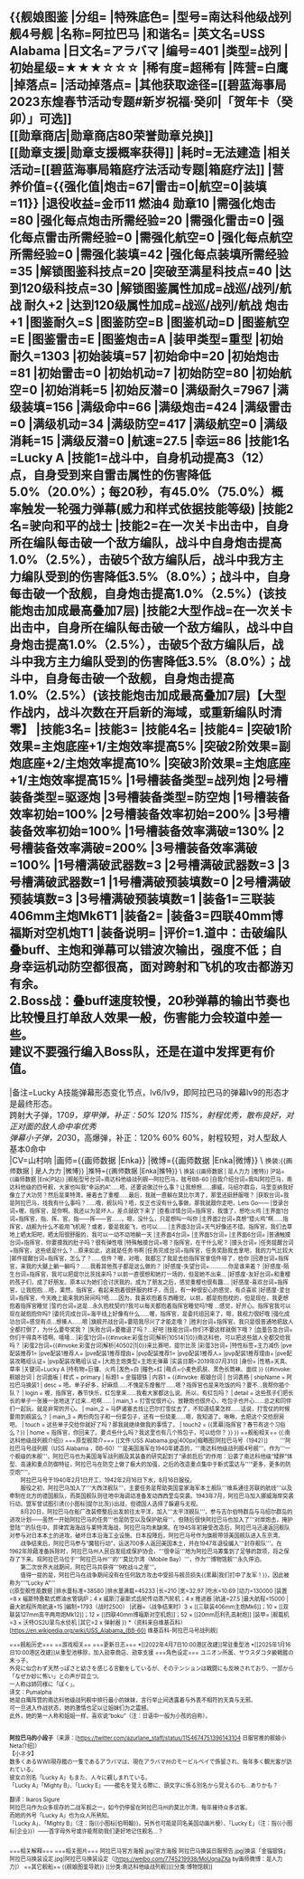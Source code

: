 {{舰娘图鉴 
|分组=
|特殊底色=
|型号=南达科他级战列舰4号舰
|名称=阿拉巴马
|和谐名=
|英文名=USS Alabama
|日文名=アラバマ
|编号=401
|类型=战列
|初始星级=★★★☆☆☆
|稀有度=超稀有
|阵营=白鹰
|掉落点=
|活动掉落点=
|其他获取途径=[[碧蓝海事局2023东煌春节活动专题#新岁祝福·癸卯|「贺年卡（癸卯）」可选]]<br>[[勋章商店|勋章商店80荣誉勋章兑换]]<br>[[勋章支援|勋章支援概率获得]]
|耗时=<!-- 05:00:00 -->无法建造
|相关活动=[[碧蓝海事局箱庭疗法活动专题|箱庭疗法]]
|营养价值={{强化值|炮击=67|雷击=0|航空=0|装填=11}}
|退役收益=金币11 燃油4 勋章10
|需强化炮击=80
|强化每点炮击所需经验=20
|需强化雷击=0
|强化每点雷击所需经验=0
|需强化航空=0
|强化每点航空所需经验=0
|需强化装填=42
|强化每点装填所需经验=35
|解锁图鉴科技点=20
|突破至满星科技点=40
|达到120级科技点=30
|解锁图鉴属性加成=战巡/战列/航战 耐久+2
|达到120级属性加成=战巡/战列/航战 炮击+1
|图鉴耐久=S
|图鉴防空=B
|图鉴机动=D
|图鉴航空=E
|图鉴雷击=E
|图鉴炮击=A
|装甲类型=重型
|初始耐久=1303
|初始装填=57
|初始命中=20
|初始炮击=81
|初始雷击=0
|初始机动=7
|初始防空=80
|初始航空=0
|初始消耗=5
|初始反潜=0
|满级耐久=7967
|满级装填=156
|满级命中=66
|满级炮击=424
|满级雷击=0
|满级机动=34
|满级防空=417
|满级航空=0
|满级消耗=15
|满级反潜=0
|航速=27.5
|幸运=86
|技能1名=Lucky A
|技能1=战斗中，自身机动提高3（12）点，自身受到来自雷击属性的伤害降低5.0%（20.0%）；每20秒，有45.0%（75.0%）概率触发一轮强力弹幕(威力和样式依据技能等级)
|技能2名=驶向和平的战士
|技能2=在一次关卡出击中，自身所在编队每击破一个敌方编队，战斗中自身炮击提高1.0%（2.5%），击破5个敌方编队后，战斗中我方主力编队受到的伤害降低3.5%（8.0%）；战斗中，自身每击破一个敌舰，自身炮击提高1.0%（2.5%）(该技能炮击加成最高叠加7层)
|技能2大型作战=在一次关卡出击中，自身所在编队每击破一个敌方编队，战斗中自身炮击提高1.0%（2.5%），击破5个敌方编队后，战斗中我方主力编队受到的伤害降低3.5%（8.0%）；战斗中，自身每击破一个敌舰，自身炮击提高1.0%（2.5%）(该技能炮击加成最高叠加7层)【大型作战内，战斗次数在开启新的海域，或重新编队时清零】
|技能3名=
|技能3=
|技能4名=
|技能4=
|突破1阶效果=主炮底座+1/主炮效率提高5%
|突破2阶效果=副炮底座+2/主炮效率提高10%
|突破3阶效果=主炮底座+1/主炮效率提高15%
|1号槽装备类型=战列炮
|2号槽装备类型=驱逐炮
|3号槽装备类型=防空炮
|1号槽装备效率初始=100%
|2号槽装备效率初始=200%
|3号槽装备效率初始=100%
|1号槽装备效率满破=130%
|2号槽装备效率满破=200%
|3号槽装备效率满破=100%
|1号槽满破武器数=3
|2号槽满破武器数=3
|3号槽满破武器数=1
|1号槽满破预装填数=0
|2号槽满破预装填数=3
|3号槽满破预装填数=1
|装备1=三联装406mm主炮Mk6T1
|装备2=
|装备3=四联40mm博福斯对空机炮T1
|装备说明=
|评价=1.道中：击破编队叠buff、主炮和弹幕可以错波次输出，强度不低；自身幸运机动防空都很高，面对跨射和飞机的攻击都游刃有余。<br>
2.Boss战：叠buff速度较慢，20秒弹幕的输出节奏也比较慢且打单敌人效果一般，伤害能力会较道中差一些。<br>
建议不要强行编入Boss队，还是在道中发挥更有价值。
----
|备注=Lucky A技能弹幕形态变化节点，lv6/lv9，即阿拉巴马的弹幕lv9的形态才是最终形态。<br>
跨射大子弹，170*9，穿甲弹，补正：50% 120% 115%，射程优秀，散布良好，对正对面的敌人命中率优秀<br>
弹幕小子弹，20*30，高爆弹，补正：120% 60% 60%，射程较短，对人型敌人基本0命中<br>
|CV=山村响
|画师={{画师数据 |Enka}}
|微博={{画师数据 |Enka|微博}} \ <small>换装:{{画师数据 | 是人力力 |微博}}
|推特={{画师数据 |Enka|推特}} \ <small>换装:{{画师数据 | 是人力力 |推特}}
|P站={{画师数据 |Enk|P站}}
|舰船型号台词=南达科他级战列舰—阿拉巴马，舷号BB-60
|自我介绍台词=我叫阿拉巴马，南达科他级的四号舰，大家也叫我“幸运的A”……唔，还要说做过什么事？让我想想……挪威，马绍尔群岛，马里亚纳我好像立了大功劳？然后是莱特湾，接着去了重樱……最后，我就一直躺在莫比尔湾了，那里还挺舒服哦？
|获取台词=我是阿拉巴马，找我有什么事吗？……哦，舰队吗？唔，反正也没有什么事做，那我就跟你走吧，Lets Go——
|登录台词=喔，指挥官，是你啊。我还以为是坏人，差点就砍下来了
|查看详情台词=指挥官，我饿了，想吃火鸡
|主界面1台词=指挥官，指、挥、官，指——挥——官……，嗯，没什么，只是想叫一叫你
|主界面2台词=真想“猎火鸡”啊……指挥官，战舰为什么不能用飞机呢？或者，要是我能飞，也可以……
|主界面3台词=天气好像还不错。指挥官，我们去草地上晒太阳吧，晒太阳很舒服的，我可以一动不动地躺一天
|主界面4台词=
|主界面5台词=
|主界面6台词= 
|普通触摸台词=指挥官，你要摸我的肚子吗？很有弹性哦
|特殊触摸台词=嗯？指挥官，在干什么呢？
|摸头台词=
|任务提醒台词=指挥官，这些纸是什么？…原来如此，这就是任务书啊
|任务完成台词=指挥官，任务奖励我去拿吧，我的力气比较大
|邮件提醒台词=指挥官，怎么了？……信件？喔，对哦，我都忘了我是去给指挥官拿信件得了，给你
|回港台词=指挥官，来我的大腿上躺一躺吗？……我看其他孩子都是这么做的？
|好感度-失望台词=…………你是谁来着？
|好感度-陌生台词=指挥官，我可以把提尔比茨找来吗？以前一直很想和她打一场的，但是她不出来…
|好感度-友好台词=和重樱的孩子们，成了好朋友。原本以为她们会讨厌我的。成为了朋友之后，感觉重樱也很有趣….
|好感度-喜欢台词=指挥官，让我抱抱….唔，果然，指挥官，看起来抱着很舒服的样子，而且，有一种很安心的感觉，有点喜欢
|好感度-爱台词=指挥官，今天晚上能来我的房间吗?唔……因为，我喜欢抱着东西睡觉。以前，都是抱抱枕的，但是现在，我更想抱着指挥官睡觉
|誓约台词=这是…永久抱枕契约?我可以每天都抱着指挥官睡觉吗?喔 …感觉，好开心。指挥官我可以现在就抱抱你吗?
|委托完成台词=海平线上好像有什么……喔，指挥官，是委托组回来了，嗯，我视力很好哦
|强化成功台词=感觉有点…想揍人……嗯
|旗舰开战台词=要陪我尽兴了才能走哦？
|胜利台词=指挥官，我只是很普通地把敌人全都打倒了，为什么要夸奖我？
|失败台词=要撤退了吗？…好吧
|技能台词=你们不要这样就倒下哦？
|血量告急台词=你们干得真不错啊。嘻嘻…
|彩蛋1台词={{#invoke:彩蛋台词|解析|10514|1|0}}南达科他，可以把这些敌人全都交给我吗？
|彩蛋2台词={{#invoke:彩蛋台词|解析|40502|1|0}}来比赛吧，提尔比茨
|彩蛋3台词=
|特性标签=主力减伤
|pve配装推荐1=
|pve配装1推荐人=
|pve配装1推荐理由=
|pvp配装推荐1=
|pvp配装1推荐人=
|pvp配装1推荐理由=
|pve配装攻略组认证=
|pvp配装攻略组认证=
|大炮主炮类型=主炮无弹幕
|实装日期=2019年07月31日
|身份=
|性格=天真、草率
|关键词=Lucky A
|持有物=巨镰、火鸡
|发色=白
|瞳色=红
|萌点=小麦色肌肤、黑色长筒袜、面纹
}}
{{#invoke: 舰娘台词 | 台词面板 
| 样式 = primary
| 标题1 = 金锱银铢
| 内容1 = {{#invoke: 舰娘台词 | 台词表格
  | shipName = 阿拉巴马换装1
  | desc = 唔，单子好多，好麻烦……不愧是东煌餐厅……嗯？指挥官也是来吃饭的吗？要不…我帮你插个队？
  | login = 喔，指挥官，春节快乐，红包拿来……我看大家都这么说。所以，有红包吗？
  | detail = 这些孩子们把长长的单子一张接一张地送了过来…哈啊……
  | main_1 = 打雪仗很开心，放鞭炮也很开心，吃包子也开心……总之和同伴们一起玩，就是非常的开心。
  | main_2 = 马萨诸塞去找让巴尔打雪仗去了，不知道结果怎样……话说，打雪仗的时候要用到舰装么？
  | main_3 = 两份肉包子和一份菜包子，还有一份烧麦……嗯，我知道了。啾啾，去把这个交给厨房吧。
  | touch = 这些单子交给你就好了吗？那我就继续做我的事情了。
  | touch2 = {{黑幕|指挥官？春节有这个习俗么？}}
  | home = 指挥官，你回来了。要点些什么吗？我这里也有几个热包子，可以给你？
  }}
}}
==舰船相关==
{{:南达科他级战列舰介绍}}
===原型舰简介===
[[文件:USS Alabama.jpg|400px|缩略图|阿拉巴马号（1942）]]
　　'''阿拉巴马号战列舰（USS Alabama ，BB-60）'''是美国海军在1940年建造的，'''南达科他级战列舰4号舰'''。作为'''一个舰级的末舰'''，阿拉巴马也为美国海军战列舰及其装备的研究起到了“承前启后”的作用：沿袭了南达科他级“矮胖”体型、高速和重点防御特征，阿拉巴马在防空上做了极大的加强，之后的改造重点集中于新式雷达与'''“更多，更多的防空炮”'''。<br>
　　阿拉巴马号于1940年2月1日开工，1942年2月16日下水，8月16日服役。<br>
　　服役之初，阿拉巴马加入了'''大西洋舰队'''，主要任务是帮助英国皇家海军本土舰队'''维系通往苏联的航线'''以及牵制在北方的德国舰队，而英国舰队则往地中海调动准备发动西西里岛突袭。1943年7月，阿拉巴马加入挪威海岸突袭行动。盟军曾试图引诱{{小图标|提尔比茨}}出战，但德国人选择了躲避与无视。<br>
　　8月20日，阿拉巴马在船厂改装修整后出发前往太平洋，加入'''太平洋舰队'''，参与吉尔伯特群岛与马绍尔群岛的进攻计划——虽然一开始阿拉巴马的任务'''也是防空以及保护航母'''，但随后很快阿拉巴马也加入了'''对岸炮击，掩护登陆'''的队伍中。菲律宾海海战与莱特湾海战，阿拉巴马均未缺席。在1945年初接受改造后，阿拉巴马迅速返回舰队对参与对日本本土的进攻，破坏日本沿海工业设施。日本投降后，阿拉巴马号作为旗舰带领美国舰队进入东京湾。<br>
　　战争结束后，阿拉巴马参与“魔毯行动”，运送700多人返回美国本土，并在1947年退役编入'''封存舰队'''。在1962年除藉准备拆除时，阿拉巴马州人民自发组成保护协会，'''很幸运'''地为阿拉巴马筹集到了足够的款项，将之保存了下来。现阿拉巴马位于'''阿拉巴马州'''的'''莫比尔湾（Mobile Bay）'''，作为'''博物馆舰'''永久停泊。<br>
　　第二次世界大战期间，阿拉巴马共获得'''9枚战斗之星'''。<br>
　　值得一提的是，阿拉巴马在战争期间没有在任何敌方攻击中受损与舰员损失{{黑幕|我们打中了友军！}}，因此被称为'''“Lucky A”'''<br>
{{原型舰性能数据
|排水量标准=38580
|排水量满载=45233
|长=210
|宽=32.97
|吃水=10.69
|动力=130000
|装置=8 x 福斯特惠勒式燃油水管锅炉；4 x 威斯汀豪斯式齿轮传动蒸汽轮机；4 x 推进器
|航速=27.5
|最大航程=15000
|最大航程所用航速=15
|编制=1793（战时2500）
|武器=（战争结束时）3 × [[三联装406mm主炮Mk6]]；10 × [[双联装127mm高平两用炮Mk12]]；12 × [[四联40mm博福斯对空机炮]]；52 × [[20mm厄利孔高射炮]]
|装甲=
|舰载机=3 × 沃特OS2U翠鸟水侦机
|其它=2 x 弹射器
}}
*（资料来自维基百科）<ref>[https://en.wikipedia.org/wiki/USS_Alabama_(BB-60) 维基百科-阿拉巴马号战列舰]</ref><br><br>
===舰船历史===
==游戏相关==
===更新日志===
*[[2022年4月7日10:00港区改建]]常驻重型池
*[[2025年1月16日10:00港区改建]]从重型池移除，加入勋章商店、勋章支援
===角色设定===
ユニオン所属、サウスダコタ級戦艦の末っ子。<br>
外見に似合わず天然っぽさと幼さを感じる言動をしているが、そのテンションは戦闘にも反映されており、一部から「なぜか妙に怖い」との声が目立つ。<br>
一人称は姉同様に「ぼく」。<br>
译文：Pumalpha<br>
她是白鹰阵营的南达科他级战列舰中排行最小的妹妹，言行举止间透露着与外表不相符的天真与无邪。<br>
可一旦进入作战状态，她的激情也足以让姐妹们为之震撼。<br>
此外，她的第一人称和姐姐一样，喜欢说“boku”（注：日语中一般为小孩的自称）。<br><br>

<strong>阿拉巴马的小段子</strong>（来源：[https://twitter.com/azurlane_staff/status/1154674751396143104 日服官推的舰娘小Neta介绍]）<br>
【小ネタ】<br>
数多くあるWWⅡ現存艦の一隻であるアラバマは、現在アラバマ州のモービルベイで係留され、毎年多く観光客が訪れている。<br>
彼女の別名「Lucky A」もまた、人々に親しまれている。<br>
「Lucky A」「Mighty B」、「Lucky E」――艦名を覚える際に、頭文字に係る別名から覚えるのも…ありかも？<br><br>
翻译：Ikaros Sigure<br>
阿拉巴马作为众多现存的二战军舰之一，如今仍停留在阿拉巴马州的莫比尔湾，每年接待众多访客。<br>
而她的外号「Lucky A」也为众人所熟知。<br>
「Lucky A」、「Mighty B」（注：指{{小图标|伯明翰}}，另外也可能是同名美国动画片梗）、「Lucky E」（注：指{{小图标|企业}}）――首字母外号或许能帮助我们更好地记住舰名…？<br><br>

===相关解释===
===相关图片===
<gallery mode="packed" heights="300px">
阿拉巴马官方海报.jpg|官方海报
阿拉巴马换装日服预告.jpg|换装「金锱银铢」
阿拉巴马换装设定.jpg|阿拉巴马换装设定（[https://weibo.com/7745219938/MoUqnaZXa by画师微博：是人力力]）
</gallery>
==其它舰船==
{{舰娘图鉴导航}}
[[分类:南达科他级战列舰]][[分类:博物馆舰]]